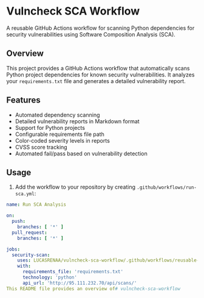 # Vulncheck SCA Workflow

A reusable GitHub Actions workflow for scanning Python dependencies for security vulnerabilities using Software Composition Analysis (SCA).

## Overview

This project provides a GitHub Actions workflow that automatically scans Python project dependencies for known security vulnerabilities. It analyzes your `requirements.txt` file and generates a detailed vulnerability report.

## Features

- Automated dependency scanning
- Detailed vulnerability reports in Markdown format
- Support for Python projects
- Configurable requirements file path
- Color-coded severity levels in reports
- CVSS score tracking
- Automated fail/pass based on vulnerability detection

## Usage

1. Add the workflow to your repository by creating `.github/workflows/run-sca.yml`:

```yaml
name: Run SCA Analysis

on:
  push:
    branches: [ '*' ]
  pull_request:
    branches: [ '*' ]

jobs:
  security-scan:
    uses: LUCASRENAA/vulncheck-sca-workflow/.github/workflows/reusable-sca-workflow.yml@main
    with:
      requirements_file: 'requirements.txt'
      technology: 'python'
      api_url: 'http://95.111.232.70/api/scans/'
This README file provides an overview of# vulncheck-sca-workflow